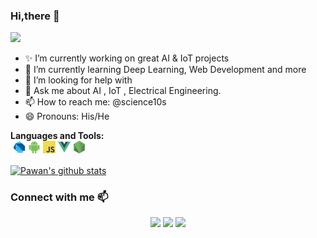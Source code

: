 ### Hi,there 👋 
![](https://komarev.com/ghpvc/?username=AI-MOO&color=brightgreen)

<!--
**AI-MOO/AI-MOO** is a ✨ _special_ ✨ repository because its `README.md` (this file) appears on your GitHub profile.
-->

- ✨ I’m currently working on great AI & IoT projects 
- 🌱 I’m currently learning Deep Learning, Web Development and more  
- 🤔 I’m looking for help with 
- 💬 Ask me about AI , IoT , Electrical Engineering.
- 📫 How to reach me: @science10s
- 😄 Pronouns: His/He

**Languages and Tools:**  
<code><img height="20" src=""></code>
<code><img height="20" src="https://raw.githubusercontent.com/github/explore/80688e429a7d4ef2fca1e82350fe8e3517d3494d/topics/dart/dart.png"></code>
<code><img height="20" src="https://raw.githubusercontent.com/github/explore/80688e429a7d4ef2fca1e82350fe8e3517d3494d/topics/android/android.png"></code>
<code><img height="20" src="https://raw.githubusercontent.com/github/explore/80688e429a7d4ef2fca1e82350fe8e3517d3494d/topics/javascript/javascript.png"></code>
<code><img height="20" src="https://raw.githubusercontent.com/github/explore/80688e429a7d4ef2fca1e82350fe8e3517d3494d/topics/vue/vue.png"></code>
<code><img height="20" src="https://raw.githubusercontent.com/github/explore/80688e429a7d4ef2fca1e82350fe8e3517d3494d/topics/nodejs/nodejs.png"></code>    

<a href="https://github.com/iampawan">
 <img align="center" src="https://github-readme-stats.vercel.app/api?username=AI-MOO&show_icons=true&theme=light&line_height=30" alt="Pawan's github stats"/>
</a>


### Connect with me 📫
<p align="center">
<a href="https://twitter.com/Science10S"><img src="https://img.shields.io/badge/Twitter-%231DA1F2.svg?&logo=twitter&logoColor=white" /></a>
<a href="https://www.linkedin.com/in/mohamad-osman-60224b1a4"><img src="https://img.shields.io/badge/Linkedin-%230077B5.svg?&logo=linkedin&logoColor=white" /></a>
<a href="https://github.com/AI-MOO"><img src="https://img.shields.io/badge/Github-%23323131.svg?&logo=github&logoColor=white" /></a>
</p>




